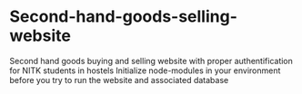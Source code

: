 # Second-hand-goods-selling-website
Second hand goods buying and selling website with proper authentification for NITK students in hostels
Initialize node-modules in your environment before you try to run the website and associated database
